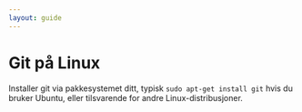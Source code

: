 ```yaml
---
layout: guide
---
```


# Git på Linux
Installer git via pakkesystemet ditt, typisk `sudo apt-get install git` hvis du bruker Ubuntu, eller tilsvarende for andre Linux-distribusjoner.
